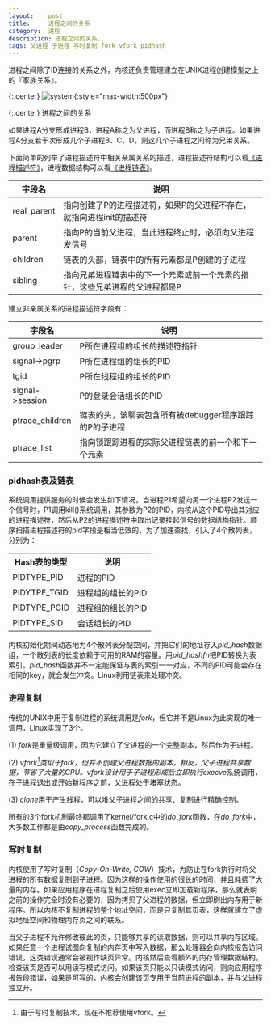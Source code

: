 ```yaml
---
layout:    post
title:     进程之间的关系
category:  进程
description: 进程之间的关系...
tags: 父进程 子进程 写时复制 fork vfork pidhash
---
```

进程之间除了ID连接的关系之外，内核还负责管理建立在UNIX进程创建模型之上的『家族关系』。

{:.center}
![system](/linux-kernel-architecture/images/relation.png){:style="max-width:500px"}

{:.center}
进程之间的关系

如果进程A分支形成进程B，进程A称之为父进程，而进程B称之为子进程。如果进程A分支若干次形成几个子进程B、C、D，则这几个子进程之间称为兄弟关系。

下面简单的列举了进程描述符中相关亲属关系的描述，进程描述符结构可以看[《进程描述符》](/linux-kernel-architecture/posts/process-descriptor/)，进程数据结构可以看[《进程链表》](/linux-kernel-architecture/posts/process-list/)。

字段名        | 说明
------------ | -------------
real_parent  | 指向创建了P的进程描述符，如果P的父进程不存在，就指向进程init的描述符
parent       | 指向P的当前父进程，当此进程终止时，必须向父进程发信号
children     | 链表的头部，链表中的所有元素都是P创建的子进程
sibling      | 指向兄弟进程链表中的下一个元素或前一个元素的指针，这些兄弟进程的父进程都是P

建立非亲属关系的进程描述符字段有：

字段名           | 说明
------------    | -------------
group_leader    | P所在进程组的组长的描述符指针
signal->pgrp    | P所在进程组的组长的PID
tgid            | P所在线程组的组长的PID
signal->session | P的登录会话组长的PID
ptrace_children | 链表的头，该聊表包含所有被debugger程序跟踪的P的子进程
ptrace_list     | 指向锁跟踪进程的实际父进程链表的前一个和下一个元素

### pidhash表及链表 ###

系统调用提供服务的时候会发生如下情况，当进程P1希望向另一个进程P2发送一个信号时，P1调用kill()系统调用，其参数为P2的PID，内核从这个PID导出其对应的进程描述符，然后从P2的进程描述符中取出记录挂起信号的数据结构指针。顺序扫描进程描述符的pid字段是相当低效的，为了加速查找，引入了4个散列表，分别为：

Hash表的类型   | 说明
------------  | ------------ 
PIDTYPE_PID   | 进程的PID
PIDYTPE_TGID  | 进程组的组长的PID
PIDTYPE_PGID  | 进程组的组长的PID
PIDTYPE_SID   | 会话组长的PID

内核初始化期间动态地为4个散列表分配空间，并把它们的地址存入*pid_hash*数据组，一个散列表的长度依赖于可用的RAM的容量。用*pid_hashfn*把PID转换为表索引。*pid_hash*函数并不一定能保证与表的索引一一对应，不同的PID可能会存在相同的key，就会发生冲突。Linux利用链表来处理冲突。

### 进程复制 ###

传统的UNIX中用于复制进程的系统调用是*fork*，但它并不是Linux为此实现的唯一调用，Linux实现了3个。

(1) *fork*是重量级调用，因为它建立了父进程的一个完整副本，然后作为子进程。

(2) *vfork[^1]*类似于fork，但并不创建父进程数据的副本，相反，父子进程共享数据，节省了大量的CPU。vfork设计用于子进程形成后立即执行*execve*系统调用，在子进程退出或开始新程序之前，父进程处于堵塞状态。

(3) *clone*用于产生线程，可以堆父子进程之间的共享、复制进行精确控制。

所有的3个fork机制最终都调用了kernel/fork.c中的*do_fork*函数，在*do_fork*中，大多数工作都是由*copy_process*函数完成的。

### 写时复制 ###

内核使用了写时复制（*Copy-On-Write, COW*）技术，为防止在fork执行时将父进程的所有数据复制到子进程。因为这样的操作使用的很长的时间，并且耗费了大量的内存。如果应用程序在进程复制之后使用exec立即加载新程序，那么就表明之前的操作完全时没有必要的，因为拷贝了父进程的数据，但立即刷出内存用于新程序。所以内核不复制进程的整个地址空间，而是只复制其页表，这样就建立了虚拟地址空间和物理内存页之间的联系。

当父子进程不允许修改彼此的页，只能够共享的读取数据，则可以共享内存区域。如果任意一个进程试图向复制的内存页中写入数据，那么处理器会向内核报告访问错误，这类错误通常会被视作缺页异常。内核然后查看额外的内存管理数据结构，检查该页是否可以用读写模式访问。如果该页只能以只读模式访问，则向应用程序报告段错误，如果是可写的，内核会创建该页专用于当前进程的副本，并与父进程独立开。

[^1]: 由于写时复制技术，现在不推荐使用vfork。
